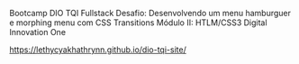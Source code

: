 Bootcamp DIO TQI Fullstack
Desafio: Desenvolvendo um menu hamburguer e morphing menu com CSS Transitions
Módulo II: HTLM/CSS3
Digital Innovation One


https://lethycyakhathrynn.github.io/dio-tqi-site/
